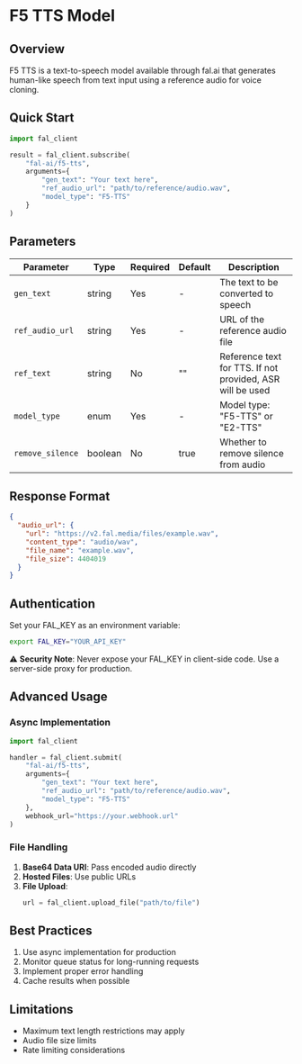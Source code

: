 # F5 TTS Model

## Overview
F5 TTS is a text-to-speech model available through fal.ai that generates human-like speech from text input using a reference audio for voice cloning.

## Quick Start
```python
import fal_client

result = fal_client.subscribe(
    "fal-ai/f5-tts",
    arguments={
        "gen_text": "Your text here",
        "ref_audio_url": "path/to/reference/audio.wav",
        "model_type": "F5-TTS"
    }
)
```

## Parameters
| Parameter | Type | Required | Default | Description |
|-----------|------|----------|---------|-------------|
| `gen_text` | string | Yes | - | The text to be converted to speech |
| `ref_audio_url` | string | Yes | - | URL of the reference audio file |
| `ref_text` | string | No | "" | Reference text for TTS. If not provided, ASR will be used |
| `model_type` | enum | Yes | - | Model type: "F5-TTS" or "E2-TTS" |
| `remove_silence` | boolean | No | true | Whether to remove silence from audio |

## Response Format
```json
{
  "audio_url": {
    "url": "https://v2.fal.media/files/example.wav",
    "content_type": "audio/wav",
    "file_name": "example.wav",
    "file_size": 4404019
  }
}
```

## Authentication
Set your FAL_KEY as an environment variable:
```bash
export FAL_KEY="YOUR_API_KEY"
```

⚠️ **Security Note**: Never expose your FAL_KEY in client-side code. Use a server-side proxy for production.

## Advanced Usage

### Async Implementation
```python
import fal_client

handler = fal_client.submit(
    "fal-ai/f5-tts",
    arguments={
        "gen_text": "Your text here",
        "ref_audio_url": "path/to/reference/audio.wav",
        "model_type": "F5-TTS"
    },
    webhook_url="https://your.webhook.url"
)
```

### File Handling
1. **Base64 Data URI**: Pass encoded audio directly
2. **Hosted Files**: Use public URLs
3. **File Upload**:
   ```python
   url = fal_client.upload_file("path/to/file")
   ```

## Best Practices
1. Use async implementation for production
2. Monitor queue status for long-running requests
3. Implement proper error handling
4. Cache results when possible

## Limitations
- Maximum text length restrictions may apply
- Audio file size limits
- Rate limiting considerations
